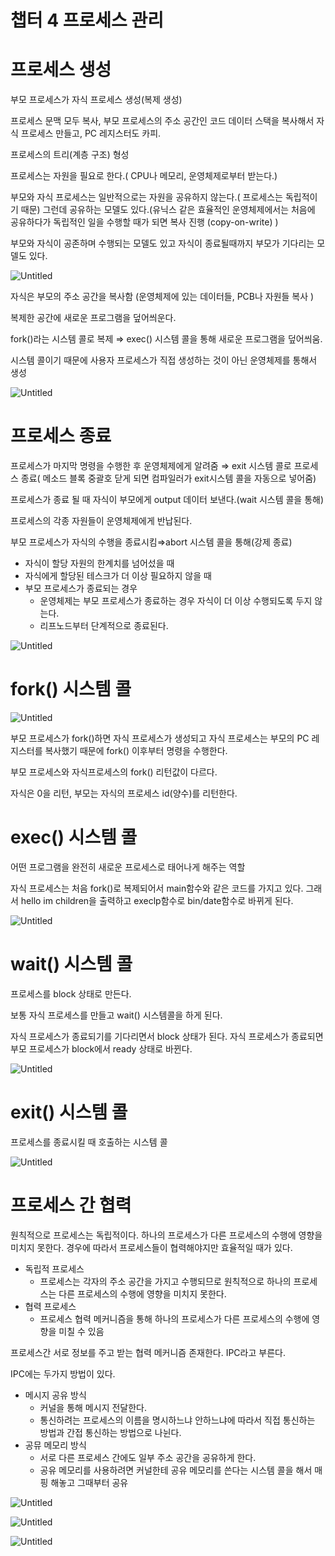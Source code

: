# 챕터 4 프로세스 관리

# 프로세스 생성

부모 프로세스가 자식 프로세스 생성(복제 생성)

프로세스 문맥 모두 복사, 부모 프로세스의 주소 공간인 코드 데이터 스택을 복사해서 자식 프로세스 만들고, PC 레지스터도 카피.

프로세스의 트리(계층 구조) 형성

프로세스는 자원을 필요로 한다.( CPU나 메모리, 운영체제로부터 받는다.)

부모와 자식 프로세스는 일반적으로는 자원을 공유하지 않는다.( 프로세스는 독립적이기 때문) 그런데 공유하는 모델도 있다.(유닉스 같은 효율적인 운영체제에서는 처음에 공유하다가 독립적인 일을 수행할 때가 되면 복사 진행 (copy-on-write)  ) 

부모와 자식이 공존하며 수행되는 모델도 있고 자식이 종료될때까지 부모가 기다리는 모델도 있다.

![Untitled](%E1%84%8E%E1%85%A2%E1%86%B8%E1%84%90%E1%85%A5%204%20%E1%84%91%E1%85%B3%E1%84%85%E1%85%A9%E1%84%89%E1%85%A6%E1%84%89%E1%85%B3%20%E1%84%80%E1%85%AA%E1%86%AB%E1%84%85%E1%85%B5%20e6237bb190144cc38ca23bca491933fa/Untitled.png)

자식은 부모의 주소 공간을 복사함 (운영체제에 있는 데이터들, PCB나 자원들 복사 )

복제한 공간에 새로운 프로그램을 덮어씌운다.

fork()라는 시스템 콜로 복제 ⇒ exec() 시스템 콜을 통해 새로운 프로그램을 덮어씌움.

시스템 콜이기 때문에 사용자 프로세스가 직접 생성하는 것이 아닌 운영체제를 통해서 생성

![Untitled](%E1%84%8E%E1%85%A2%E1%86%B8%E1%84%90%E1%85%A5%204%20%E1%84%91%E1%85%B3%E1%84%85%E1%85%A9%E1%84%89%E1%85%A6%E1%84%89%E1%85%B3%20%E1%84%80%E1%85%AA%E1%86%AB%E1%84%85%E1%85%B5%20e6237bb190144cc38ca23bca491933fa/Untitled%201.png)

# 프로세스 종료

프로세스가 마지막 명령을 수행한 후 운영체제에게 알려줌 ⇒ exit 시스템 콜로 프로세스 종료( 메소드 블록 중괄호 닫게 되면 컴파일러가 exit시스템 콜을 자동으로 넣어줌)

프로세스가 종료 될 때 자식이 부모에게 output 데이터 보낸다.(wait 시스템 콜을 통해)

프로세스의 각종 자원들이 운영체제에게 반납된다.

부모 프로세스가 자식의 수행을 종료시킴⇒abort 시스템 콜을 통해(강제 종료)

- 자식이 할당 자원의 한계치를 넘어섰을 때
- 자식에게 할당된 테스크가 더 이상 필요하지 않을 때
- 부모 프로세스가 종료되는 경우
    - 운영체제는 부모 프로세스가 종료하는 경우 자식이 더 이상 수행되도록 두지 않는다.
    - 리프노드부터 단계적으로 종료된다.

![Untitled](%E1%84%8E%E1%85%A2%E1%86%B8%E1%84%90%E1%85%A5%204%20%E1%84%91%E1%85%B3%E1%84%85%E1%85%A9%E1%84%89%E1%85%A6%E1%84%89%E1%85%B3%20%E1%84%80%E1%85%AA%E1%86%AB%E1%84%85%E1%85%B5%20e6237bb190144cc38ca23bca491933fa/Untitled%202.png)

# fork() 시스템 콜

![Untitled](%E1%84%8E%E1%85%A2%E1%86%B8%E1%84%90%E1%85%A5%204%20%E1%84%91%E1%85%B3%E1%84%85%E1%85%A9%E1%84%89%E1%85%A6%E1%84%89%E1%85%B3%20%E1%84%80%E1%85%AA%E1%86%AB%E1%84%85%E1%85%B5%20e6237bb190144cc38ca23bca491933fa/Untitled%203.png)

부모 프로세스가 fork()하면 자식 프로세스가 생성되고 자식 프로세스는 부모의 PC 레지스터를 복사했기 때문에 fork() 이후부터 명령을 수행한다.

부모 프로세스와 자식프로세스의 fork() 리턴값이 다르다.

자식은 0을 리턴, 부모는 자식의 프로세스 id(양수)를 리턴한다.

# exec() 시스템 콜

어떤 프로그램을 완전히 새로운 프로세스로 태어나게 해주는 역할

자식 프로세스는 처음 fork()로 복제되어서 main함수와 같은 코드를 가지고 있다. 그래서 hello im children을 출력하고 execlp함수로 bin/date함수로 바뀌게 된다. 

![Untitled](%E1%84%8E%E1%85%A2%E1%86%B8%E1%84%90%E1%85%A5%204%20%E1%84%91%E1%85%B3%E1%84%85%E1%85%A9%E1%84%89%E1%85%A6%E1%84%89%E1%85%B3%20%E1%84%80%E1%85%AA%E1%86%AB%E1%84%85%E1%85%B5%20e6237bb190144cc38ca23bca491933fa/Untitled%204.png)

# wait() 시스템 콜

프로세스를 block 상태로 만든다.

보통 자식 프로세스를 만들고 wait() 시스템콜을 하게 된다. 

자식 프로세스가 종료되기를 기다리면서 block 상태가 된다. 자식 프로세스가 종료되면 부모 프로세스가 block에서 ready 상태로 바뀐다.

![Untitled](%E1%84%8E%E1%85%A2%E1%86%B8%E1%84%90%E1%85%A5%204%20%E1%84%91%E1%85%B3%E1%84%85%E1%85%A9%E1%84%89%E1%85%A6%E1%84%89%E1%85%B3%20%E1%84%80%E1%85%AA%E1%86%AB%E1%84%85%E1%85%B5%20e6237bb190144cc38ca23bca491933fa/Untitled%205.png)

# exit() 시스템 콜

프로세스를 종료시킬 때 호출하는 시스템 콜

![Untitled](%E1%84%8E%E1%85%A2%E1%86%B8%E1%84%90%E1%85%A5%204%20%E1%84%91%E1%85%B3%E1%84%85%E1%85%A9%E1%84%89%E1%85%A6%E1%84%89%E1%85%B3%20%E1%84%80%E1%85%AA%E1%86%AB%E1%84%85%E1%85%B5%20e6237bb190144cc38ca23bca491933fa/Untitled%206.png)

# 프로세스 간 협력

원칙적으로 프로세스는 독립적이다. 하나의 프로세스가 다른 프로세스의 수행에 영향을 미치지 못한다. 경우에 따라서 프로세스들이 협력해야지만 효율적일 때가 있다.

- 독립적 프로세스
    - 프로세스는 각자의 주소 공간을 가지고 수행되므로 원칙적으로 하나의 프로세스는 다른 프로세스의 수행에 영향을 미치지 못한다.
- 협력 프로세스
    - 프로세스 협력 메커니즘을 통해 하나의 프로세스가 다른 프로세스의 수행에 영향을 미칠 수 있음

프로세스간 서로 정보를 주고 받는 협력 메커니즘 존재한다. IPC라고 부른다. 

IPC에는 두가지 방법이 있다.

- 메시지 공유 방식
    - 커널을 통해 메시지 전달한다.
    - 통신하려는 프로세스의 이름을 명시하느냐 안하느냐에 따라서 직접 통신하는 방법과 간접 통신하는 방법으로 나뉜다.
- 공뮤 메모리 방식
    - 서로 다른 프로세스 간에도 일부 주소 공간을 공유하게 한다.
    - 공유 메모리를 사용하려면 커널한테 공유 메모리를 쓴다는 시스템 콜을 해서 매핑 해놓고 그때부터 공유

![Untitled](%E1%84%8E%E1%85%A2%E1%86%B8%E1%84%90%E1%85%A5%204%20%E1%84%91%E1%85%B3%E1%84%85%E1%85%A9%E1%84%89%E1%85%A6%E1%84%89%E1%85%B3%20%E1%84%80%E1%85%AA%E1%86%AB%E1%84%85%E1%85%B5%20e6237bb190144cc38ca23bca491933fa/Untitled%207.png)

![Untitled](%E1%84%8E%E1%85%A2%E1%86%B8%E1%84%90%E1%85%A5%204%20%E1%84%91%E1%85%B3%E1%84%85%E1%85%A9%E1%84%89%E1%85%A6%E1%84%89%E1%85%B3%20%E1%84%80%E1%85%AA%E1%86%AB%E1%84%85%E1%85%B5%20e6237bb190144cc38ca23bca491933fa/Untitled%208.png)

![Untitled](%E1%84%8E%E1%85%A2%E1%86%B8%E1%84%90%E1%85%A5%204%20%E1%84%91%E1%85%B3%E1%84%85%E1%85%A9%E1%84%89%E1%85%A6%E1%84%89%E1%85%B3%20%E1%84%80%E1%85%AA%E1%86%AB%E1%84%85%E1%85%B5%20e6237bb190144cc38ca23bca491933fa/Untitled%209.png)